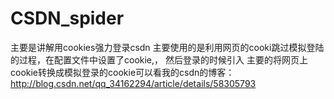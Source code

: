 # CSDN_spider
主要是讲解用cookies强力登录csdn
主要使用的是利用网页的cooki跳过模拟登陆的过程，在配置文件中设置了cookie,， 然后登录的时候引入
主要的将网页上cookie转换成模拟登录的cookie可以看我的csdn的博客：http://blog.csdn.net/qq_34162294/article/details/58305793
